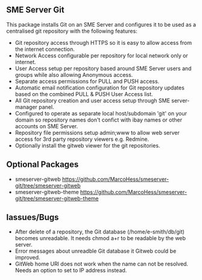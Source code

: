 SME Server Git
--------------

This package installs Git on an SME Server and configures it to be used as 
a centralised git repository with the following features:

* Git repository access through HTTPS so it is easy to allow access from
  the internet connection.
* Network Access configurable per repository for local network only or internet.
* User Access setup per repository based around SME Server users and groups
  while also allowing Anonymous access.
* Separate access permissions for PULL and PUSH access.
* Automatic email notification configuration for Git repository updates based
  on the combined PULL & PUSH User Access list.
* All Git repository creation and user access setup through SME server-manager panel.
* Configured to operate as separate local host/subdomain 'git' on your domain so 
  repository names don't confict with ibay names or other accounts on SME Server.
* Repository file permissions setup admin;www to allow web server access for 3rd party
  repository viewers e.g. Redmine.
* Optionally install the gitweb viewer for the git repositories.

Optional Packages
-----------------
* smeserver-gitweb <https://github.com/MarcoHess/smeserver-git/tree/smeserver-gitweb>
* smeserver-gitweb-theme <https://github.com/MarcoHess/smeserver-git/tree/smeserver-gitweb-theme>

Iassues/Bugs
------------
* After delete of a repository, the Git database (/home/e-smith/db/git) 
  becomes unreadable. It needs chmod a+r to be readable by the web server.
* Error messages about unreadble Git database it Gitweb could be improved.
* GitWeb home URl does not work when the name can not be resolved. Needs an option
  to set to IP address instead.

